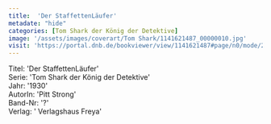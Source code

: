 ```yaml
---
title:  'Der StaffettenLäufer'
metadate: "hide"
categories: [Tom Shark der König der Detektive]
image: '/assets/images/coverart/Tom Shark/1141621487_00000010.jpg'
visit: 'https://portal.dnb.de/bookviewer/view/1141621487#page/n0/mode/2up'
---
```

Titel: 'Der StaffettenLäufer' <br>
Serie: 'Tom Shark der König der Detektive' <br>
Jahr: '1930' <br>
AutorIn: 'Pitt Strong' <br>
Band-Nr: '?' <br>
Verlag: ' Verlagshaus Freya'